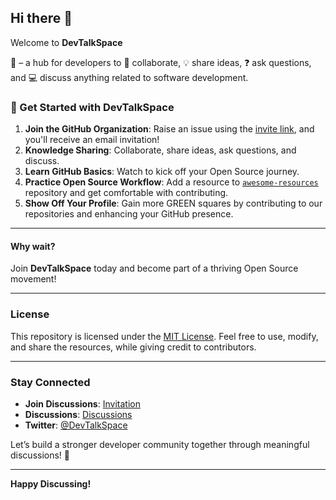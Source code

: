 ## Hi there 👋  
Welcome to **DevTalkSpace**

🌟 – a hub for developers to 🤝 collaborate, 💡 share ideas, ❓ ask questions, and 💻 discuss anything related to software development.

### 🌟 Get Started with DevTalkSpace  
1. **Join the GitHub Organization**: Raise an issue using the [invite link](https://github.com/DevTalkSpace/support/issues/new/choose), and you'll receive an email invitation!
2. **Knowledge Sharing**: Collaborate, share ideas, ask questions, and discuss.
3. **Learn GitHub Basics**: Watch to kick off your Open Source journey.  
4. **Practice Open Source Workflow**: Add a resource to [`awesome-resources`](https://github.com/pasindu-kavinda/awesome-resources) repository and get comfortable with contributing.  
5. **Show Off Your Profile**: Gain more GREEN squares by contributing to our repositories and enhancing your GitHub presence.  

---

#### Why wait?  
Join **DevTalkSpace** today and become part of a thriving Open Source movement!


---

### License
This repository is licensed under the [MIT License](LICENSE). Feel free to use, modify, and share the resources, while giving credit to contributors.

---

### Stay Connected
- **Join Discussions**: [Invitation](https://github.com/DevTalkSpace/support/issues/new/choose)  
- **Discussions**: [Discussions](https://github.com/orgs/DevTalkSpace/discussions)  
- **Twitter**: [@DevTalkSpace](https://twitter.com/DevTalkSpace)  

Let’s build a stronger developer community together through meaningful discussions! 🚀

---

**Happy Discussing!**
